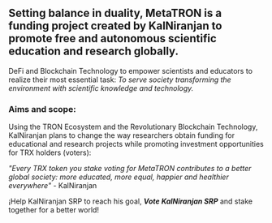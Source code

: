 ## Setting balance in duality, MetaTRON is a funding project created by KalNiranjan to promote free and autonomous scientific education and research globally. 

DeFi and Blockchain Technology to empower scientists and educators to realize their most essential task: *To serve society transforming the environment with scientific knowledge and technology.*

### Aims and scope: 

Using the TRON Ecosystem and the Revolutionary Blockchain Technology, KalNiranjan plans to change the way researchers obtain funding for educational and research projects while promoting investment opportunities for TRX holders (voters):

*"Every TRX token you stake voting for MetaTRON contributes to a better global society: more educated, more equal, happier and healthier everywhere"* - KalNiranjan

¡Help KalNiranjan SRP to reach his goal, ***Vote KalNiranjan SRP*** and stake together for a better world!
